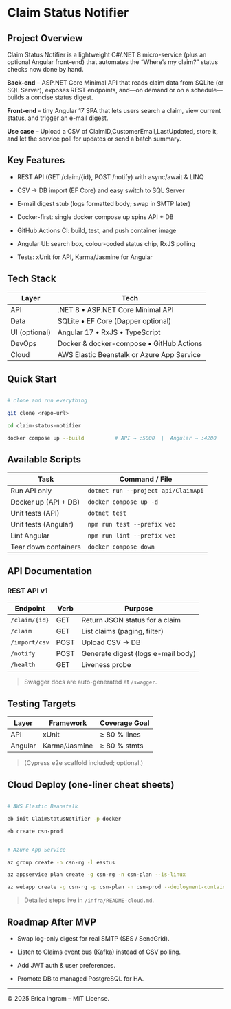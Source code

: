 # Claim Status Notifier



## Project Overview



Claim Status Notifier is a lightweight C#/.NET 8 micro-service (plus an optional Angular front-end) that automates the “Where’s my claim?” status checks now done by hand.



**Back-end** – ASP.NET Core Minimal API that reads claim data from SQLite (or SQL Server), exposes REST endpoints, and—on demand or on a schedule—builds a concise status digest.



**Front-end** – tiny Angular 17 SPA that lets users search a claim, view current status, and trigger an e-mail digest.



**Use case** – Upload a CSV of ClaimID,CustomerEmail,LastUpdated, store it, and let the service poll for updates or send a batch summary.



## Key Features



- REST API (GET /claim/{id}, POST /notify) with async/await & LINQ  

- CSV → DB import (EF Core) and easy switch to SQL Server  

- E-mail digest stub (logs formatted body; swap in SMTP later)  

- Docker-first: single docker compose up spins API + DB  

- GitHub Actions CI: build, test, and push container image  

- Angular UI: search box, colour-coded status chip, RxJS polling  

- Tests: xUnit for API, Karma/Jasmine for Angular



## Tech Stack



| **Layer**     | **Tech**                                     |
|---------------|-----------------------------------------------|
| API           | .NET 8 • ASP.NET Core Minimal API             |
| Data          | SQLite • EF Core (Dapper optional)            |
| UI (optional) | Angular 17 • RxJS • TypeScript                |
| DevOps        | Docker & docker-compose • GitHub Actions      |
| Cloud         | AWS Elastic Beanstalk or Azure App Service    |



## Quick Start



```bash

# clone and run everything

git clone <repo-url>

cd claim-status-notifier

docker compose up --build          # API → :5000  |  Angular → :4200

```



## Available Scripts



| **Task**              | **Command / File**                     |
|-----------------------|----------------------------------------|
| Run API only          | `dotnet run --project api/ClaimApi`    |
| Docker up (API + DB)  | `docker compose up -d`                 |
| Unit tests (API)      | `dotnet test`                          |
| Unit tests (Angular)  | `npm run test --prefix web`            |
| Lint Angular          | `npm run lint --prefix web`            |
| Tear down containers  | `docker compose down`                  |



## API Documentation



### REST API v1



| **Endpoint**    | **Verb** | **Purpose**                       |
|-----------------|----------|-----------------------------------|
| `/claim/{id}`   | GET      | Return JSON status for a claim    |
| `/claim`        | GET      | List claims (paging, filter)      |
| `/import/csv`   | POST     | Upload CSV → DB                   |
| `/notify`       | POST     | Generate digest (logs e-mail body)|
| `/health`       | GET      | Liveness probe                    |



> Swagger docs are auto-generated at `/swagger`.



## Testing Targets



| **Layer** | **Framework**     | **Coverage Goal**         |
|----------|-------------------|----------------------------|
| API      | xUnit             | ≥ 80 % lines               |
| Angular  | Karma/Jasmine     | ≥ 80 % stmts               |



> (Cypress e2e scaffold included; optional.)



## Cloud Deploy (one-liner cheat sheets)



```bash

# AWS Elastic Beanstalk

eb init ClaimStatusNotifier -p docker

eb create csn-prod

```



```bash

# Azure App Service

az group create -n csn-rg -l eastus

az appservice plan create -g csn-rg -n csn-plan --is-linux

az webapp create -g csn-rg -p csn-plan -n csn-prod --deployment-container-image-name <your-image>

```



> Detailed steps live in `/infra/README-cloud.md`.



## Roadmap After MVP



- Swap log-only digest for real SMTP (SES / SendGrid).

- Listen to Claims event bus (Kafka) instead of CSV polling.

- Add JWT auth & user preferences.

- Promote DB to managed PostgreSQL for HA.



---



© 2025 Erica Ingram – MIT License.



